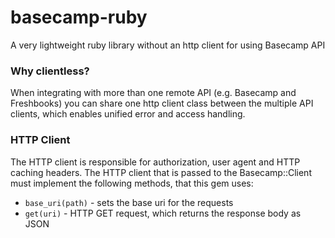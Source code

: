 basecamp-ruby
========

A very lightweight ruby library without an http client for using Basecamp API

### Why clientless?

When integrating with more than one remote API (e.g. Basecamp and Freshbooks) you
can share one http client class between the multiple API clients, which enables
unified error and access handling.

### HTTP Client

The HTTP client is responsible for authorization, user agent and HTTP caching headers.
The HTTP client that is passed to the Basecamp::Client must implement the following methods, that this gem uses:
  * ```base_uri(path)``` - sets the base uri for the requests
  * ```get(uri)``` - HTTP GET request, which returns the response body as JSON